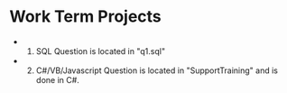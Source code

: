 # Work Term Projects
- 1. SQL Question is located in "q1.sql"
- 2. C#/VB/Javascript Question is located in "SupportTraining" and is done in C#.